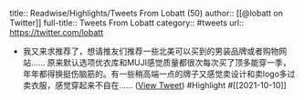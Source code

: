 title:: Readwise/Highlights/Tweets From Lobatt (50)
author:: [[@lobatt on Twitter]]
full-title:: Tweets From Lobatt
category:: #tweets
url:: https://twitter.com/lobatt

- 我又来求推荐了，想请推友们推荐一些北美可以买到的男装品牌或者购物网站…… 原来默认选项优衣库和MUJI感觉质量都很次每次买了顶多能穿一季，年年都得换挺伤脑筋的。有一些稍高端一点的牌子又感觉卖设计和卖logo多过卖衣服，感觉穿起来不自在…… ([View Tweet](https://twitter.com/lobatt/status/1446673762875809793)) #Highlight #[[2021-10-10]]